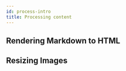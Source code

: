 ```yaml
---
id: process-intro
title: Processing content
---
```


## Rendering Markdown to HTML

## Resizing Images
